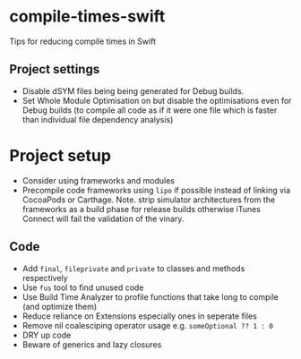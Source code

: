 # compile-times-swift
Tips for reducing compile times in Swift

## Project settings
- Disable dSYM files being being generated for Debug builds.
- Set Whole Module Optimisation on but disable the optimisations even for Debug builds (to compile all code as if it were one file which is faster than individual file dependency analysis)

# Project setup
- Consider using frameworks and modules
- Precompile code frameworks using `lipo` if possible instead of linking via CocoaPods or Carthage. Note. strip simulator architectures from the frameworks as a build phase for release builds otherwise iTunes Connect will fail the validation of the vinary.

## Code
- Add `final`, `fileprivate` and `private` to classes and methods respectively
- Use `fus` tool to find unused code
- Use Build Time Analyzer to profile functions that take long to compile (and optimize them)
- Reduce reliance on Extensions especially ones in seperate files
- Remove nil coalesciping operator usage e.g. `someOptional ?? 1 : 0`
- DRY up code
- Beware of generics and lazy closures
